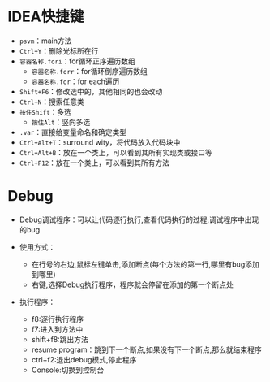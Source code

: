 # IDEA快捷键

* `psvm`：main方法
* `Ctrl+Y`：删除光标所在行
* `容器名称.fori`：for循环正序遍历数组
  * `容器名称.forr`：for循环倒序遍历数组
  * `容器名称.for`：for each遍历
* `Shift+F6`：修改选中的，其他相同的也会改动
* `Ctrl+N`：搜索任意类
* `按住Shift`：多选
  * `按住Alt`：竖向多选
* `.var`：直接给变量命名和确定类型
* `Ctrl+Alt+T`：surround wity，将代码放入代码块中
* `Ctrl+Alt+B`：放在一个类上，可以看到其所有实现类或接口等
* `Ctrl+F12`：放在一个类上，可以看到其所有方法





# Debug

* Debug调试程序：可以让代码逐行执行,查看代码执行的过程,调试程序中出现的bug

* 使用方式：
  * 在行号的右边,鼠标左键单击,添加断点(每个方法的第一行,哪里有bug添加到哪里)
  * 右键,选择Debug执行程序，程序就会停留在添加的第一个断点处

* 执行程序：
  * f8:逐行执行程序
  * f7:进入到方法中
  * shift+f8:跳出方法
  * resume program：跳到下一个断点,如果没有下一个断点,那么就结束程序
  * ctrl+f2:退出debug模式,停止程序
  * Console:切换到控制台
